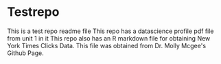 # Testrepo

This is a test repo readme file
This repo has a datascience profile pdf file from unit 1 in it
This repo also has an R markdown file for obtaining New York Times Clicks Data.  This file was obtained from Dr. Molly Mcgee's Github Page.
